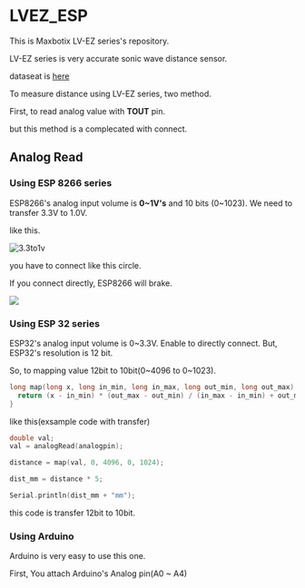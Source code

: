 # LVEZ_ESP

This is Maxbotix LV-EZ series's repository.

LV-EZ series is very accurate sonic wave distance sensor.

dataseat is [here](https://www.maxbotix.com/downloads.htm)

To measure distance using LV-EZ series, two method.

First, to read analog value with **TOUT** pin.

but this method is a complecated with connect.

## Analog Read

### Using ESP 8266 series

ESP8266's analog input volume is **0~1V's** and 10 bits (0~1023). We need to transfer 3.3V to 1.0V. 

like this.

![3.3to1v](https://i.imgur.com/Tsei3NJ.jpg)

you have to connect like this circle.

If you connect directly, ESP8266 will brake.

![](https://i.imgur.com/x7gP9yv.jpg)


### Using ESP 32 series
ESP32's analog input volume is 0~3.3V. Enable to directly connect. 
But, ESP32's resolution is 12 bit.

So, to mapping value 12bit to 10bit(0~4096 to 0~1023).

```map.cpp
long map(long x, long in_min, long in_max, long out_min, long out_max) {
  return (x - in_min) * (out_max - out_min) / (in_max - in_min) + out_min;
}
```

like this(exsample code with transfer)

```mapping.cpp
double val;
val = analogRead(analogpin);

distance = map(val, 0, 4096, 0, 1024);

dist_mm = distance * 5;

Serial.println(dist_mm + "mm");
```

this code is transfer 12bit to 10bit.

### Using Arduino
Arduino is very easy to use this one.

First, You attach Arduino's Analog pin(A0 ~ A4)

